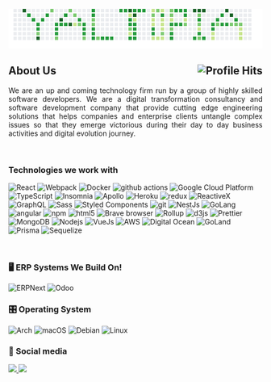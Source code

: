 [![YALTOPIA BANNER](https://github.com/Yaltopia/.github/blob/7ca94ce72de42d1ac280d6a9ba9f84beb10cdd65/profile/assets/result.png)](https://tech.yaltopia.com)

<h2>About Us <img align="right" alt="Profile Hits" src="https://komarev.com/ghpvc/?username=yaltopia&style=flat-square"></h2>



<p align="justify">We are an up and coming technology firm run by a group of highly skilled software developers. We are a digital transformation consultancy and software development company that provide cutting edge engineering solutions that helps companies and enterprise clients untangle complex issues so that they emerge victorious during their day to day business activities and digital evolution journey.</p>


<br>


<h3>Technologies we work with</h3>
<p>
  <img alt="React" src="https://img.shields.io/badge/-React-45b8d8?style=flat-square&logo=react&logoColor=white" />
  <img alt="Webpack" src="https://img.shields.io/badge/-Webpack-8DD6F9?style=flat-square&logo=webpack&logoColor=white" />
  <img alt="Docker" src="https://img.shields.io/badge/-Docker-46a2f1?style=flat-square&logo=docker&logoColor=white" />
  <img alt="github actions" src="https://img.shields.io/badge/-Github_Actions-2088FF?style=flat-square&logo=github-actions&logoColor=white" />
  <img alt="Google Cloud Platform" src="https://img.shields.io/badge/-Google_Cloud_Platform-1a73e8?style=flat-square&logo=google-cloud&logoColor=white" />
  <img alt="TypeScript" src="https://img.shields.io/badge/-TypeScript-007ACC?style=flat-square&logo=typescript&logoColor=white" />
  <img alt="Insomnia" src="https://img.shields.io/badge/-Insomnia-5849BE?style=flat-square&logo=insomnia&logoColor=white" />
  <img alt="Apollo" src="https://img.shields.io/badge/-Apollo%20GraphQL-311C87?style=flat-square&logo=apollo-graphql&logoColor=white" />
  <img alt="Heroku" src="https://img.shields.io/badge/-Heroku-430098?style=flat-square&logo=heroku&logoColor=white" />
  <img alt="redux" src="https://img.shields.io/badge/-Redux-764ABC?style=flat-square&logo=redux&logoColor=white" />
  <img alt="ReactiveX" src="https://img.shields.io/badge/-RxJs-B7178C?style=flat-square&logo=reactivex&logoColor=white" />
  <img alt="GraphQL" src="https://img.shields.io/badge/-GraphQL-E10098?style=flat-square&logo=graphql&logoColor=white" />
  <img alt="Sass" src="https://img.shields.io/badge/-Sass-CC6699?style=flat-square&logo=sass&logoColor=white" />
  <img alt="Styled Components" src="https://img.shields.io/badge/-Styled_Components-db7092?style=flat-square&logo=styled-components&logoColor=white" />
  <img alt="git" src="https://img.shields.io/badge/-Git-F05032?style=flat-square&logo=git&logoColor=white" />
  <img alt="NestJs" src="https://img.shields.io/badge/-NestJs-ea2845?style=flat-square&logo=nestjs&logoColor=white" />
    <img alt="GoLang" src="https://img.shields.io/badge/go-%2300ADD8.svg?style=for-the-badge&logo=go&logoColor=white" />
  <img alt="angular" src="https://img.shields.io/badge/-Angular-DD0031?style=flat-square&logo=angular&logoColor=white" />
  <img alt="npm" src="https://img.shields.io/badge/-NPM-CB3837?style=flat-square&logo=npm&logoColor=white" />
  <img alt="html5" src="https://img.shields.io/badge/-HTML5-E34F26?style=flat-square&logo=html5&logoColor=white" />
  <img alt="Brave browser" src="https://img.shields.io/badge/-Brave_Browser-FB542B?style=flat-square&logo=brave&logoColor=white" />
  <img alt="Rollup" src="https://img.shields.io/badge/-Rollup-EC4A3F?style=flat-square&logo=rollup.js&logoColor=white" />
  <img alt="d3js" src="https://img.shields.io/badge/-D3.js-F9A03C?style=flat-square&logo=d3.js&logoColor=white" />
  <img alt="Prettier" src="https://img.shields.io/badge/-Prettier-F7B93E?style=flat-square&logo=prettier&logoColor=white" />
  <img alt="MongoDB" src="https://img.shields.io/badge/-MongoDB-13aa52?style=flat-square&logo=mongodb&logoColor=white" />
  <img alt="Nodejs" src="https://img.shields.io/badge/-Nodejs-43853d?style=flat-square&logo=Node.js&logoColor=white" />
  <img alt="VueJs" src="https://img.shields.io/badge/vue.js-%2335495e.svg?style=for-the-badge&logo=vuedotjs&logoColor=%234FC08D" />
   <img alt="AWS" src="https://img.shields.io/badge/AWS-%23FF9900.svg?style=for-the-badge&logo=amazon-aws&logoColor=white" />
   <img alt="Digital Ocean" src="https://img.shields.io/badge/DigitalOcean-%230167ff.svg?style=for-the-badge&logo=digitalOcean&logoColor=white" />
    <img alt="GoLand" src="https://img.shields.io/badge/GoLand-0f0f0f?&style=for-the-badge&logo=goland&logoColor=white" />
     <img alt="Prisma" src="https://img.shields.io/badge/Prisma-3982CE?style=for-the-badge&logo=Prisma&logoColor=white" />
     <img alt="Sequelize" src="https://img.shields.io/badge/Sequelize-52B0E7?style=for-the-badge&logo=Sequelize&logoColor=white" />
</p>



<br>

<h3>🖥️ ERP Systems We Build On!</h3>
<p>
  
  <img alt="ERPNext" src="https://img.shields.io/badge/ERPNext-0089FF.svg?style=for-the-badge&logo=ERPNext&logoColor=white" />
  <img alt="Odoo" src="https://img.shields.io/badge/Odoo-714B67.svg?style=for-the-badge&logo=Odoo&logoColor=white" />
</p>

<h3> 🎛️ Operating System</h3>
<p> 
<img alt="Arch" src="https://img.shields.io/badge/Arch%20Linux-1793D1?logo=arch-linux&logoColor=fff&style=for-the-badge" />
<img alt="macOS" src="https://img.shields.io/badge/mac%20os-000000?style=for-the-badge&logo=macos&logoColor=F0F0F0" />
<img alt="Debian" src="https://img.shields.io/badge/Debian-D70A53?style=for-the-badge&logo=debian&logoColor=white" />
<img alt="Linux" src="https://img.shields.io/badge/Linux-FCC624?style=for-the-badge&logo=linux&logoColor=black" />
</p>

<h3> 📱 Social media</h3>
<p>
    <a href="https://twitter.com/yaltopiatech">
        <img src="https://img.shields.io/badge/twitter-%231DA1F2.svg?&style=for-the-badge&logo=twitter&logoColor=white" height=25>
    </a>
    <a href="https://www.linkedin.com/company/yaltopiatech">
        <img src="https://img.shields.io/badge/linkedin-%230077B5.svg?&style=for-the-badge&logo=linkedin&logoColor=white" height=25>
    </a>
   
</p>
